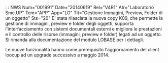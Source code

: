  :  : NWS Num="001991" Date="20140619" Rel="V4R1" Atr="Laboratorio Sme.UP" Tem="APP" App="LO" Tit="Gestione Immagini, Preview, Folder di un oggetto" Sts="20"
E' stata rilasciata la nuova copy K09, che permette la gestione di immagini, preview e folder degli
oggetti, supporta l'interfacciamento con sistemi documentali esterni e migliora le prestazioni e il
controllo delle risorse (immagini, preview e folder) legati ad un oggetto. Si rimanda alla documentazione del modulo LOBASE per i dettagli.

Le nuove funzionalità hanno come prerequisito l'aggiornamento del client loocup ad un upgrade successivo a maggio 2014.

